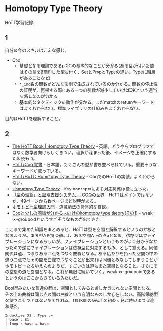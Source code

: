 # Homotopy Type Theory

HoTT学習記録

## 1

自分の今のスキルはこんな感じ。

* Coq
  * 基礎となる理論であるpCICの基本的なことが分かる(ある型が付いた値はその型をβ簡約した型も付く、SetとPropとTypeの違い、Typeに階層があることなど)
  * `*_ind`系の関数がどんな法則で生成されているのか分かる。関数の停止性の証明が、再帰する際にある一つの引数が減少していけばOKという適当な感じなのが分かる
  * 基本的なタクティックの動作が分かる。まだmatchのreturnキーワードはよくわからない。標準ライブラリの仕組みもよくわからない。

目的はHoTTを理解すること。

## 2

* [The HoTT Book | Homotopy Type Theory](https://homotopytypetheory.org/book/) - 英語。どうやらプログラマではなく数学者向けらしくきつい。理解が深まった後、イメージを正確にするため読もう。
* [HoTT/Coq 覚書](https://gist.github.com/qnighy/bfb53e54d3ffcbbd0e84) - 日本語。たくさんの型が書き並べられている。重要そうなキーワードが載っている。
* [HoTT/HoTT: Homotopy Type Theory](https://github.com/HoTT/HoTT) - CoqでのHoTTの実装。よくわからない。
* [Homotopy Type Theory](https://en.wikipedia.org/wiki/Homotopy_type_theory) - Key conceptsにある対応関係は役に立った。
* [「型の理論」と証明支援システム -- COQの世界](https://www.slideshare.net/maruyama097/coq-31970579) - HoTTはメインではないが、49ページから数ページほど説明がある。
* [ホモトピー型理論入門](https://www.slideshare.net/ssuser0745d1/ho-tt-introjp20160909) - 道帰納法の具体的な直観。
* [Coqと少しの圏論が分かる人向けのhomotopy type theory(その1)](http://d.hatena.ne.jp/m-a-o/20130629%23p1) - weak ∞-groupoidというすごそうなものが出てきた。

ここまで集めた知識をまとめると、HoTTは型を空間と解釈するというのが核となるようだ。ある型Aを持つ値aは、ある空間A上の点aとなる。依存型はファイブレーションになるらしいが、ファイブレーションというものがよく分からなかったので逆にファイブレーションは依存型に対応するもの、として覚える。同値関係は道、つまりある二点をつなぐ曲線となる。ある広がりを持った空間の中の違う二点でもその間を曲線でつなぐことが出来れば同値とみなしてしまうことがホモトピーたるゆえんのようだ。すごいのは道もまた空間となること。さらにその空間の道も空間となる。これが無限に続いていく。weak ∞-groupoidであるというのはここからきているみたいだ。

Bool型みたいな普通の型は、空間としてみると点しか含まれない空間となる。その上の曲線は同じ点の間の曲線という自明なものしか存在しない。高階帰納型を使うとそうではない型を作れる。HaskellのGADTを初めて見た時のような違和感だ。

```coq
Inductive S1 : Type :=
| base : S1
| loop : base = base.
```

